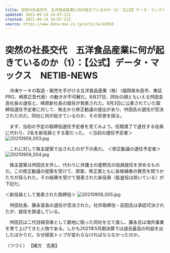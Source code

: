 ```yaml
---
title: 突然の社長交代　五洋食品産業に何が起きているのか（1）：【公式】データ・マックス　NETIB-NEWS
updated: 2021-09-14 14:07:21Z
created: 2021-09-14 14:07:21Z
source: https://www.data-max.co.jp/article/43650
---
```


# 突然の社長交代　五洋食品産業に何が起きているのか（1）：【公式】データ・マックス　NETIB-NEWS

　冷凍ケーキの製造・販売を手がける五洋食品産業（株）（福岡県糸島市、東証PRO、崎原正吾代表）の動きが不可解だ。8月27日、同社の顔ともいえる舛田圭良社長の退任と、崎原新社長の就任が発表された。8月3日に公表されていた取締役選任予定者に対して、株主から修正動議の提出があり、舛田氏の選任が否決されたのだ。同社に何が起きているのか、その背景を探る。

　まず、当初の予定の取締役選任予定者を見てみよう。任期満了で退任する役員に代わり、2名を新役員とする案だった。
＜当初の選任予定者＞
![20210909_003.jpg](../_resources/20210909_003.jpg)

　これに対して株主提案で出されたのが下の表だ。
＜修正動議の選任予定者＞
![20210909_004.jpg](../_resources/20210909_004.jpg)

　株主提案は舛田氏を外し、代わりに弁護士の星野氏の役員就任を求めるものだ。この修正動議の提案を受けて、原案、修正案ともに各候補者の賛否を問うかたちが採られた。その結果を受けて発表された新役員（監査役は除いている）が下記だ。

＜新役員として発表された取締役＞
![20210909_005.jpg](../_resources/20210909_005.jpg)

　舛田社長、藤永室長の選任が否決された。社外取締役・前田氏は承認可決されたが、就任を辞退している。

　舛田氏は二代目経営者として窮地に陥った同社を立て直し、藤永氏は海外事業を育て上げてきた人物である。しかも2021年5月期決算では過去最高の利益を出したばかりだ。なぜ経営トップが変わらなければならなかったのか。

（つづく）
【緒方　克美】